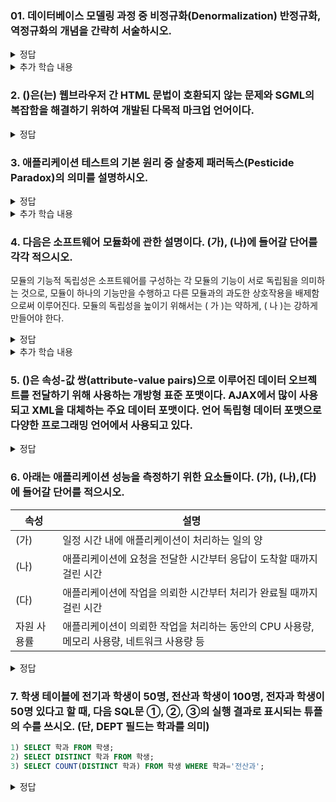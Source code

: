 ### 01. 데이터베이스 모델링 과정 중 비정규화(Denormalization) 반정규화, 역정규화의 개념을 간략히 서술하시오.

<details>
<summary>정답</summary>
데이터베이스 정규화 이후, `성능향상`과 개발 편의성 등 정규화 기법에 위배되는 수행 기법
</details>
<details>
<summary>추가 학습 내용</summary>
요구 조건 분석 : 요구 조건 명세서 작성

- 개념적 설계 : 개념 스키마, 트랜잭션 모델링, E-R 모델
- 논리적 설계 : DBMS에 맞는 논리 스키마 설계, 트랜잭션 인터페이스 설계
- 물리적 설계 : DBMS에 맞는 물리적 구조의 데이터로 변환
- 구현 : DBMS의 DDL(데이터 정의어)로 데이터베이스 생성, 트랜잭션 작성
</details>

### 2. ()은(는) 웹브라우저 간 HTML 문법이 호환되지 않는 문제와 SGML의 복잡함을 해결하기 위하여 개발된 다목적 마크업 언어이다.

<details>
<summary>정답</summary>
XML
</details>

### 3. 애플리케이션 테스트의 기본 원리 중 살충제 패러독스(Pesticide Paradox)의 의미를 설명하시오.

<details>
<summary>정답</summary>
동일한 테스트 케이스로 동일한 절차를 반복 수행하면 새로운 결함을 찾을 수 없다.
</details>
<details>
<summary>추가 학습 내용</summary>
소프트웨어 테스트의 원리

- 테스팅은 결함이 존재함을 밝히는 활동이다.
- 완벽한 테스팅은 불가능하다.
- 테스팅은 개발 초기에 시작해야 된다.
- 결함 집중(파레토 법칙)
  - 결함은 소수의 특정 모듈에 집중되어 발생하고 고장을 초래하는 경향을 보임
    - ex) 쇼핑몰을 만들었을때 게시판과 일반 페이지에서는 오류가 20% 발생하고, 주문 모듈에서는 오류가 발생하는 확률이 80%다.
- 살충제 패러독스
- 테스팅은 정황(Context)에 의존한다.
- 오류 부재의 궤변
  - 개발된 시스템이 사용자의 요구사항에 만족하지 못하면, 오류를 발견해 제거했다고 하더라도 품질이 높은 소프트웨어라고 말할 수 없다.
  </details>

### 4. 다음은 소프트웨어 모듈화에 관한 설명이다. (가), (나)에 들어갈 단어를 각각 적으시오.

모듈의 기능적 독립성은 소프트웨어를 구성하는 각 모듈의 기능이 서로 독립됨을 의미하는 것으로, 모듈이 하나의 기능만을 수행하고 다른 모듈과의 과도한 상호작용을 배제함으로써 이루어진다. 모듈의 독립성을 높이기 위해서는 ( 가 )는 약하게, ( 나 )는 강하게 만들어야 한다.

<details>
<summary>정답</summary>
1. 결합도(Coupling)
2. 응집도(Cochesion)
</details>
<details>
<summary>추가 학습 내용</summary>
결합도 종류(덱스 제 왜 저래 공유가 내가 닮았네)

- 데(이터) -> 스(탬프) 제(어) 외(부) 공(통) 내(용)
- Data, Stamp, Control, External, Common, Content

응집도 종류(우리 논덜 시절에 통통한 순대가 기가맥히다)

- 우(연적) -> 논(리적) 시(간적), 절(차적) 통(신적) 순(차적) 기(능적)
- Coincidental, Logical, Temporal, Procedural, Communication, Sequential, Functional
</details>

### 5. ()은 속성-값 쌍(attribute-value pairs)으로 이루어진 데이터 오브젝트를 전달하기 위해 사용하는 개방형 표준 포맷이다. AJAX에서 많이 사용되고 XML을 대체하는 주요 데이터 포맷이다. 언어 독립형 데이터 포맷으로 다양한 프로그래밍 언어에서 사용되고 있다.​

<details>
<summary>정답</summary>
JSON
</details>

### 6. 아래는 애플리케이션 성능을 측정하기 위한 요소들이다. (가), (나),(다)에 들어갈 단어를 적으시오.

| 속성        | 설명                                                                                       |
| ----------- | ------------------------------------------------------------------------------------------ |
| (가)        | 일정 시간 내에 애플리케이션이 처리하는 일의 양                                             |
| (나)        | 애플리케이션에 요청을 전달한 시간부터 응답이 도착할 때까지 걸린 시간                       |
| (다)        | 애플리케이션에 작업을 의뢰한 시간부터 처리가 완료될 때까지 걸린 시간                       |
| 자원 사용률 | 애플리케이션이 의뢰한 작업을 처리하는 동안의 CPU 사용량, 메모리 사용량, 네트워크 사용량 등 |

<details>
<summary>정답</summary>

- 가: 처리량
- 나: 응답 시간
- 다: 반환 시간
  </details>

### 7. 학생 테이블에 전기과 학생이 50명, 전산과 학생이 100명, 전자과 학생이 50명 있다고 할 때, 다음 SQL문 ①, ②, ③의 실행 결과로 표시되는 튜플의 수를 쓰시오. (단, DEPT 필드는 학과를 의미)​

```sql
1) SELECT 학과 FROM 학생;
2) SELECT DISTINCT 학과 FROM 학생;
3) SELECT COUNT(DISTINCT 학과) FROM 학생 WHERE 학과='전산과';
```

<details>
<summary>정답</summary>

- 1: 200
- 2: 3
- 3: 1
  </details>
